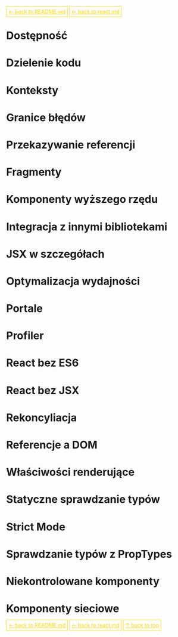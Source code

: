 <a href='../../README.md' id='top' style='border: 1px solid gold; padding: 5px; color: gold'>← back to README.md</a>
<a href='../reactjs.md' id='top' style='border: 1px solid gold; padding: 5px; color: gold'>← back to react.md</a>

# Dostępność

# Dzielenie kodu

# Konteksty

# Granice błędów

# Przekazywanie referencji

# Fragmenty

# Komponenty wyższego rzędu

# Integracja z innymi bibliotekami

# JSX w szczegółach

# Optymalizacja wydajności

# Portale

# Profiler

# React bez ES6

# React bez JSX

# Rekoncyliacja

# Referencje a DOM

# Właściwości renderujące

# Statyczne sprawdzanie typów

# Strict Mode

# Sprawdzanie typów z PropTypes

# Niekontrolowane komponenty

# Komponenty sieciowe



<a href='../README.md' style='border: 1px solid gold; padding: 5px; color: gold'>← back to README.md</a>
<a href='../reactjs.md' id='top' style='border: 1px solid gold; padding: 5px; color: gold'>← back to react.md</a>
<a href='#top' style='border: 1px solid gold; padding: 5px; color: gold'>↑ back to top</a>
